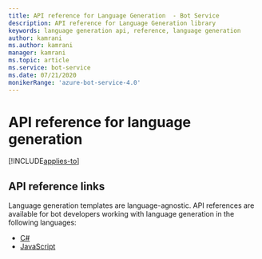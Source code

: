 ```yaml
---
title: API reference for Language Generation  - Bot Service
description: API reference for Language Generation library
keywords: language generation api, reference, language generation
author: kamrani
ms.author: kamrani
manager: kamrani
ms.topic: article
ms.service: bot-service
ms.date: 07/21/2020
monikerRange: 'azure-bot-service-4.0'
---
```


# API reference for language generation 

[!INCLUDE[applies-to](../includes/applies-to.md)]

## API reference links

Language generation templates are language-agnostic. API references are available for bot developers working with language generation in the following languages:

- [C#](https://docs.microsoft.com/dotnet/api/microsoft.bot.builder.languagegeneration)
- [JavaScript](https://docs.microsoft.com/javascript/api/botbuilder-lg)

